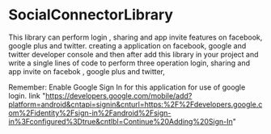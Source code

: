 # SocialConnectorLibrary
This library can perform login , sharing and app invite features on facebook, google plus and twitter. 
creating a application on facebook, google and twitter developer console and then after add this library 
in your project and write a single lines of code to perform three operation login, sharing and app invite on facebok , google plus and twitter,



   Remember: Enable Google Sign In for this application for use of google login. link "https://developers.google.com/mobile/add?platform=android&cntapi=signin&cnturl=https:%2F%2Fdevelopers.google.com%2Fidentity%2Fsign-in%2Fandroid%2Fsign-in%3Fconfigured%3Dtrue&cntlbl=Continue%20Adding%20Sign-In"
